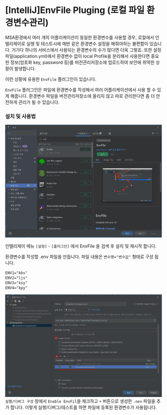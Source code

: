 # [IntelliJ]EnvFile Pluging (로컬 파일 환경변수관리)

MSA환경에서 여러 개의 어플리케이션이 동일한 환경변수를 사용할 경우,
로컬에서 인텔리제이로 실행 및 테스트시에 매번 같은 환경변수 설정을 해줘야하는 불편함이 있습니다.
거기다 하나의 서비스에서 사용되는 환경변수의 수가 많다면 더욱 그렇죠.
또한 설정파일(application.yml)에서 환경변수 없이 local Profile을 분리해서 사용한다면
중요한 정보(암호화 key, password 등)를 버전관리저장소에 업로드하여 보안에 취약한 상황이 발생합니다.

이런 상황에 유용한 `EnvFile` 플러그인이 있습니다.

`EnvFile` 플러그인은 파일에 환경변수를 작성해서 여러 어플리케이션에서 사용 할 수 있게 해줍니다.
환경변수 파일을 버전관리저장소에 올리지 않고 따로 관리한다면 좀 더 안전하게 관리가 될 수 있습니다.


### 설치 및 사용법

![](./images/IntelliJ_EnvFile_1.PNG)

인텔리제이 메뉴 `[설정]` - `[플러그인]` 에서 EnvFile 을 검색 후 설치 및 재시작 합니다.

환경변수를 작성할 .env 파일을 만듭니다.
파일 내용은 `변수명="변수값"` 형태로 구성 됩니다.
```
ENV1="kbs"
ENV2="ljs"
ENV3="ksy"
ENV4="kpy"
```

![](./images/IntelliJ_EnvFile_2.PNG)
`실행/디버그 구성` 창에서 `Enable EnvFil`을 체크하고 `+` 버튼으로 생성한 `.nev` 파일을 추가 합니다.
이렇게 실행/디버그/테스트를 하면 파일에 등록된 환경변수가 사용됩니다. 